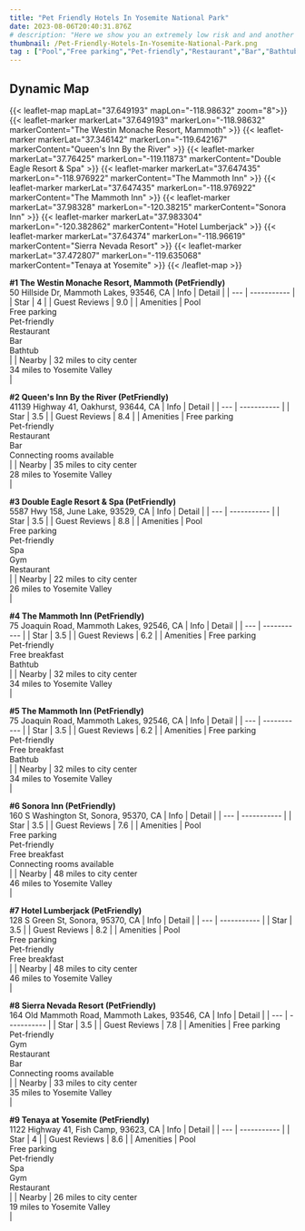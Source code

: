 ```yaml
---
title: "Pet Friendly Hotels In Yosemite National Park"
date: 2023-08-06T20:40:31.876Z
# description: "Here we show you an extremely low risk and and another medium risk approach to earn passive income "
thumbnail: /Pet-Friendly-Hotels-In-Yosemite-National-Park.png
tag : ["Pool","Free parking","Pet-friendly","Restaurant","Bar","Bathtub","Connecting rooms available","Spa","Gym","Free breakfast"]
---
```


## Dynamic Map
{{< leaflet-map  mapLat="37.649193" mapLon="-118.98632" zoom="8">}}
    {{< leaflet-marker markerLat="37.649193" markerLon="-118.98632" markerContent="The Westin Monache Resort, Mammoth" >}}
    {{< leaflet-marker markerLat="37.346142" markerLon="-119.642167" markerContent="Queen's Inn By the River" >}}
    {{< leaflet-marker markerLat="37.76425" markerLon="-119.11873" markerContent="Double Eagle Resort & Spa" >}}
    {{< leaflet-marker markerLat="37.647435" markerLon="-118.976922" markerContent="The Mammoth Inn" >}}
    {{< leaflet-marker markerLat="37.647435" markerLon="-118.976922" markerContent="The Mammoth Inn" >}}
    {{< leaflet-marker markerLat="37.98328" markerLon="-120.38215" markerContent="Sonora Inn" >}}
    {{< leaflet-marker markerLat="37.983304" markerLon="-120.382862" markerContent="Hotel Lumberjack" >}}
    {{< leaflet-marker markerLat="37.64374" markerLon="-118.96619" markerContent="Sierra Nevada Resort" >}}
    {{< leaflet-marker markerLat="37.472807" markerLon="-119.635068" markerContent="Tenaya at Yosemite" >}}
{{< /leaflet-map >}}


**#1 The Westin Monache Resort, Mammoth (PetFriendly)**<br>50 Hillside Dr, Mammoth Lakes, 93546, CA
| Info | Detail |
| --- | ----------- |
| Star | 4 |
| Guest Reviews | 9.0 |
| Amenities | Pool<br>Free parking<br>Pet-friendly<br>Restaurant<br>Bar<br>Bathtub<br> |
| Nearby | 32 miles to city center<br>34 miles to Yosemite Valley<br> |

**#2 Queen's Inn By the River (PetFriendly)**<br>41139 Highway 41, Oakhurst, 93644, CA
| Info | Detail |
| --- | ----------- |
| Star | 3.5 |
| Guest Reviews | 8.4 |
| Amenities | Free parking<br>Pet-friendly<br>Restaurant<br>Bar<br>Connecting rooms available<br> |
| Nearby | 35 miles to city center<br>28 miles to Yosemite Valley<br> |

**#3 Double Eagle Resort & Spa (PetFriendly)**<br>5587 Hwy 158, June Lake, 93529, CA
| Info | Detail |
| --- | ----------- |
| Star | 3.5 |
| Guest Reviews | 8.8 |
| Amenities | Pool<br>Free parking<br>Pet-friendly<br>Spa<br>Gym<br>Restaurant<br> |
| Nearby | 22 miles to city center<br>26 miles to Yosemite Valley<br> |

**#4 The Mammoth Inn (PetFriendly)**<br>75 Joaquin Road, Mammoth Lakes, 92546, CA
| Info | Detail |
| --- | ----------- |
| Star | 3.5 |
| Guest Reviews | 6.2 |
| Amenities | Free parking<br>Pet-friendly<br>Free breakfast<br>Bathtub<br> |
| Nearby | 32 miles to city center<br>34 miles to Yosemite Valley<br> |

**#5 The Mammoth Inn (PetFriendly)**<br>75 Joaquin Road, Mammoth Lakes, 92546, CA
| Info | Detail |
| --- | ----------- |
| Star | 3.5 |
| Guest Reviews | 6.2 |
| Amenities | Free parking<br>Pet-friendly<br>Free breakfast<br>Bathtub<br> |
| Nearby | 32 miles to city center<br>34 miles to Yosemite Valley<br> |

**#6 Sonora Inn (PetFriendly)**<br>160 S Washington St, Sonora, 95370, CA
| Info | Detail |
| --- | ----------- |
| Star | 3.5 |
| Guest Reviews | 7.6 |
| Amenities | Pool<br>Free parking<br>Pet-friendly<br>Free breakfast<br>Connecting rooms available<br> |
| Nearby | 48 miles to city center<br>46 miles to Yosemite Valley<br> |

**#7 Hotel Lumberjack (PetFriendly)**<br>128 S Green St, Sonora, 95370, CA
| Info | Detail |
| --- | ----------- |
| Star | 3.5 |
| Guest Reviews | 8.2 |
| Amenities | Pool<br>Free parking<br>Pet-friendly<br>Free breakfast<br> |
| Nearby | 48 miles to city center<br>46 miles to Yosemite Valley<br> |

**#8 Sierra Nevada Resort (PetFriendly)**<br>164 Old Mammoth Road, Mammoth Lakes, 93546, CA
| Info | Detail |
| --- | ----------- |
| Star | 3.5 |
| Guest Reviews | 7.8 |
| Amenities | Free parking<br>Pet-friendly<br>Gym<br>Restaurant<br>Bar<br>Connecting rooms available<br> |
| Nearby | 33 miles to city center<br>35 miles to Yosemite Valley<br> |

**#9 Tenaya at Yosemite (PetFriendly)**<br>1122 Highway 41, Fish Camp, 93623, CA
| Info | Detail |
| --- | ----------- |
| Star | 4 |
| Guest Reviews | 8.6 |
| Amenities | Pool<br>Free parking<br>Pet-friendly<br>Spa<br>Gym<br>Restaurant<br> |
| Nearby | 26 miles to city center<br>19 miles to Yosemite Valley<br> |

